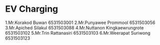 EV Charging
=============
1.Mr.Korakod Buwan 6531503001 2.Mr.Punyawee Prommool 6531503056 3.Mr.Apiched Silakul 6531503088 4.Mr.Nuttanon Kingkaewrungrote 6531503102 5.Mr.Trin Rattanasiri 6531503103 6.Mr.Weerapat Suriwong 6531503123

